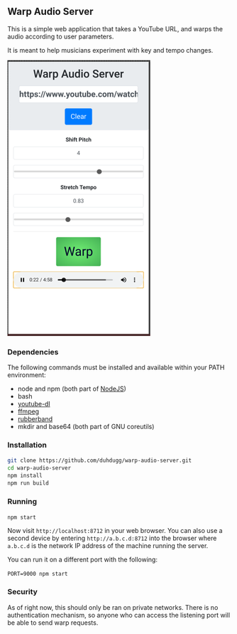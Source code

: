 ## Warp Audio Server

This is a simple web application that takes a YouTube URL, and warps the audio according to user parameters.

It is meant to help musicians experiment with key and tempo changes.

![Screenshot](./screenshot.png)

### Dependencies

The following commands must be installed and available within your PATH environment:

- node and npm (both part of [NodeJS](https://nodejs.org/))
- bash
- [youtube-dl](https://github.com/ytdl-org/youtube-dl)
- [ffmpeg](https://ffmpeg.org/)
- [rubberband](https://github.com/breakfastquay/rubberband)
- mkdir and base64 (both part of GNU coreutils)

### Installation

```bash
git clone https://github.com/duhdugg/warp-audio-server.git
cd warp-audio-server
npm install
npm run build
```

### Running

`npm start`

Now visit `http://localhost:8712` in your web browser. You can also use a second device by entering `http://a.b.c.d:8712` into the browser where `a.b.c.d` is the network IP address of the machine running the server.

You can run it on a different port with the following:

`PORT=9000 npm start`

### Security

As of right now, this should only be ran on private networks. There is no authentication mechanism, so anyone who can access the listening port will be able to send warp requests.
